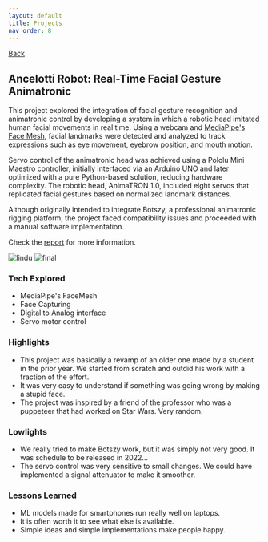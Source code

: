 ```yaml
---
layout: default
title: Projects
nav_order: 8
---
```


[Back](projects.md)

## Ancelotti Robot: Real-Time Facial Gesture Animatronic

This project explored the integration of facial gesture recognition and animatronic control by developing a system in which a robotic head imitated human facial movements in real time. Using a webcam and [MediaPipe's Face Mesh](https://ai.google.dev/edge/mediapipe/solutions/vision/face_landmarker), facial landmarks were detected and analyzed to track expressions such as eye movement, eyebrow position, and mouth motion.

Servo control of the animatronic head was achieved using a Pololu Mini Maestro controller, initially interfaced via an Arduino UNO and later optimized with a pure Python-based solution, reducing hardware complexity. The robotic head, AnimaTRON 1.0, included eight servos that replicated facial gestures based on normalized landmark distances.

Although originally intended to integrate Botszy, a professional animatronic rigging platform, the project faced compatibility issues and proceeded with a manual software implementation.

Check the [report](/documents/Ancelotti_Robot.pdf) for more information.

![lindu](/images/projects/ancelotti/image21.gif)
![final](/images/projects/ancelotti/ancelotti.gif)

### Tech Explored

- MediaPipe's FaceMesh
- Face Capturing
- Digital to Analog interface
- Servo motor control

### Highlights

- This project was basically a revamp of an older one made by a student in the prior year. We started from scratch and outdid his work with a fraction of the effort.
- It was very easy to understand if something was going wrong by making a stupid face.
- The project was inspired by a friend of the professor who was a puppeteer that had worked on Star Wars. Very random.

### Lowlights

- We really tried to make Botszy work, but it was simply not very good. It was schedule to be released in 2022...
- The servo control was very sensitive to small changes. We could have implemented a signal attenuator to make it smoother.

### Lessons Learned

- ML models made for smartphones run really well on laptops.
- It is often worth it to see what else is available.
- Simple ideas and simple implementations make people happy.
